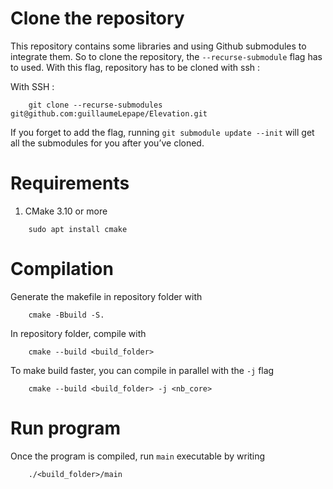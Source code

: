 # Clone the repository

This repository contains some libraries and using Github submodules to integrate them. So to clone the repository, the `--recurse-submodule` flag has to used. With this flag, repository has to be cloned with ssh : 

With SSH :
```shell
    git clone --recurse-submodules git@github.com:guillaumeLepape/Elevation.git
```

If you forget to add the flag, running `git submodule update --init` will get all the submodules for you after you’ve cloned.

# Requirements

1. CMake 3.10 or more
```shell
    sudo apt install cmake 
```

# Compilation

Generate the makefile in repository folder with

```shell
    cmake -Bbuild -S.
```

In repository folder, compile with

```shell
    cmake --build <build_folder>
```

To make build faster, you can compile in parallel with the `-j` flag

```shell
    cmake --build <build_folder> -j <nb_core>
```

# Run program

Once the program is compiled, run `main` executable by writing
```shell
    ./<build_folder>/main
```